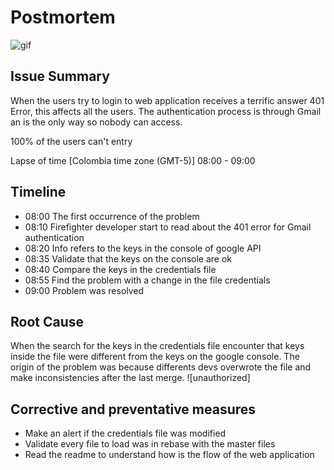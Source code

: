 
# Postmortem
![gif](https://media.giphy.com/media/3orieLeZL5kyNqiLfO/giphy.gif)
## Issue Summary
When the users try to login to web application receives a terrific answer 401 Error, this affects all the users. The authentication process is through Gmail an is the only way so nobody can access.


100% of the users can't entry

Lapse of time [Colombia time zone (GMT-5)]
08:00 - 09:00

## Timeline

- 08:00 The first occurrence of the problem
- 08:10 Firefighter developer start to read about the 401 error for Gmail authentication
- 08:20 Info refers to the keys in the console of google API
- 08:35 Validate that the keys on the console are ok
- 08:40 Compare the keys in the credentials file
- 08:55 Find the problem with a change in the file credentials
- 09:00 Problem was resolved

## Root Cause

When the search for the keys in the credentials file encounter that keys inside the file were different from the keys on the google console. The origin of the problem was because differents devs overwrote the file and make inconsistencies after the last merge.
![unauthorized]

## Corrective and preventative measures

- Make an alert if the credentials file was modified
- Validate every file to load was in rebase with the master files
- Read the readme to understand how is the flow of the web application
